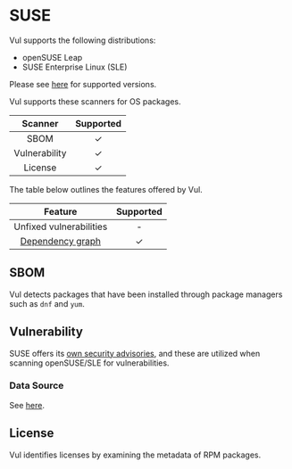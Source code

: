 # SUSE
Vul supports the following distributions:

- openSUSE Leap
- SUSE Enterprise Linux (SLE)

Please see [here](index.md#supported-os) for supported versions.

Vul supports these scanners for OS packages.

|    Scanner    | Supported |
| :-----------: | :-------: |
|     SBOM      |     ✓     |
| Vulnerability |     ✓     |
|    License    |     ✓     |

The table below outlines the features offered by Vul.

|               Feature                | Supported |
|:------------------------------------:|:---------:|
|       Unfixed vulnerabilities        |     -     |
| [Dependency graph][dependency-graph] |     ✓     |

## SBOM
Vul detects packages that have been installed through package managers such as `dnf` and `yum`.

## Vulnerability
SUSE offers its [own security advisories][cvrf], and these are utilized when scanning openSUSE/SLE for vulnerabilities.

### Data Source
See [here](../../scanner/vulnerability.md#data-sources).

## License
Vul identifies licenses by examining the metadata of RPM packages.


[dependency-graph]: ../../configuration/reporting.md#show-origins-of-vulnerable-dependencies
[cvrf]: http://ftp.suse.com/pub/projects/security/cvrf/

[vulnerability statuses]: ../../configuration/filtering.md#by-status